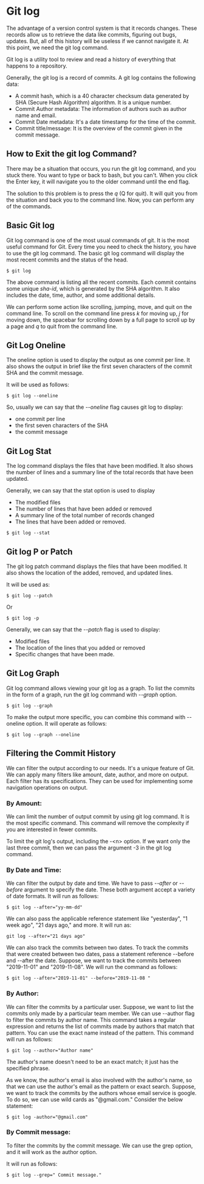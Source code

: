 # Git log
The advantage of a version control system is that it records changes. These records allow us to retrieve the data like commits, figuring out bugs, updates. But, all of this history will be useless if we cannot navigate it. At this point, we need the git log command.

Git log is a utility tool to review and read a history of everything that happens to a repository.

Generally, the git log is a record of commits. A git log contains the following data:

- A commit hash, which is a 40 character checksum data generated by SHA (Secure Hash Algorithm) algorithm. It is a unique number.
- Commit Author metadata: The information of authors such as author name and email.
- Commit Date metadata: It's a date timestamp for the time of the commit.
- Commit title/message: It is the overview of the commit given in the commit message.

## How to Exit the git log Command?
There may be a situation that occurs, you run the git log command, and you stuck there. You want to type or back to bash, but you can't. When you click the Enter key, it will navigate you to the older command until the end flag.

The solution to this problem is to press the *q* (Q for quit). It will quit you from the situation and back you to the command line. Now, you can perform any of the commands.

## Basic Git log
Git log command is one of the most usual commands of git. It is the most useful command for Git. Every time you need to check the history, you have to use the git log command. The basic git log command will display the most recent commits and the status of the head.
```
$ git log  
```
The above command is listing all the recent commits. Each commit contains some unique *sha-id*, which is generated by the SHA algorithm. It also includes the date, time, author, and some additional details.

We can perform some action like scrolling, jumping, move, and quit on the command line. To scroll on the command line press *k* for moving up, *j* for moving down, the spacebar for scrolling down by a full page to scroll up by a page and *q* to quit from the command line.

## Git Log Oneline
The oneline option is used to display the output as one commit per line. It also shows the output in brief like the first seven characters of the commit SHA and the commit message.

It will be used as follows:
```
$ git log --oneline  
```
So, usually we can say that the *--oneline* flag causes git log to display:

- one commit per line
- the first seven characters of the SHA
- the commit message

## Git Log Stat
The log command displays the files that have been modified. It also shows the number of lines and a summary line of the total records that have been updated.

Generally, we can say that the stat option is used to display

- The modified files
- The number of lines that have been added or removed
- A summary line of the total number of records changed
- The lines that have been added or removed.

```
$ git log --stat  
```

## Git log P or Patch
The git log patch command displays the files that have been modified. It also shows the location of the added, removed, and updated lines.

It will be used as:
```
$ git log --patch  
```
Or
```
$ git log -p  
```
Generally, we can say that the *--patch* flag is used to display:

- Modified files
- The location of the lines that you added or removed
- Specific changes that have been made.

## Git Log Graph
Git log command allows viewing your git log as a graph. To list the commits in the form of a graph, run the git log command with *--graph* option.
```
$ git log --graph  
```
To make the output more specific, you can combine this command with --oneline option. It will operate as follows:
```
$ git log --graph --oneline  
```

## Filtering the Commit History
We can filter the output according to our needs. It's a unique feature of Git. We can apply many filters like amount, date, author, and more on output. Each filter has its specifications. They can be used for implementing some navigation operations on output.

### By Amount:
We can limit the number of output commit by using git log command. It is the most specific command. This command will remove the complexity if you are interested in fewer commits.

To limit the git log's output, including the -\<n> option. If we want only the last three commit, then we can pass the argument -3 in the git log command. 

### By Date and Time:

We can filter the output by date and time. We have to pass *--after* or *--before* argument to specify the date. These both argument accept a variety of date formats. It will run as follows:
```
$ git log --after="yy-mm-dd"  
```

We can also pass the applicable reference statement like "yesterday", "1 week ago", "21 days ago," and more. It will run as:
```
git log --after="21 days ago"  
```

We can also track the commits between two dates. To track the commits that were created between two dates, pass a statement reference --before and --after the date. Suppose, we want to track the commits between "2019-11-01" and "2019-11-08". We will run the command as follows:
```
$ git log --after="2019-11-01" --before="2019-11-08 "  
```

### By Author:

We can filter the commits by a particular user. Suppose, we want to list the commits only made by a particular team member. We can use --author flag to filter the commits by author name. This command takes a regular expression and returns the list of commits made by authors that match that pattern. You can use the exact name instead of the pattern. This command will run as follows:
```
$ git log --author="Author name"  
```

The author's name doesn't need to be an exact match; it just has the specified phrase.

As we know, the author's email is also involved with the author's name, so that we can use the author's email as the pattern or exact search. Suppose, we want to track the commits by the authors whose email service is google. To do so, we can use wild cards as "@gmail.com." Consider the below statement:
```
$ git log -author="@gmail.com"  
```

### By Commit message:

To filter the commits by the commit message. We can use the grep option, and it will work as the author option.

It will run as follows:
```
$ git log --grep=" Commit message."  
```
